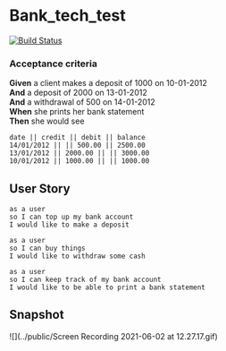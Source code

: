 # Bank_tech_test
[![Build Status](https://travis-ci.com/YohannTisserand/bank_tech_test.svg?branch=main)](https://travis-ci.com/YohannTisserand/bank_tech_test)

### Acceptance criteria

**Given** a client makes a deposit of 1000 on 10-01-2012  
**And** a deposit of 2000 on 13-01-2012  
**And** a withdrawal of 500 on 14-01-2012  
**When** she prints her bank statement  
**Then** she would see

```
date || credit || debit || balance
14/01/2012 || || 500.00 || 2500.00
13/01/2012 || 2000.00 || || 3000.00
10/01/2012 || 1000.00 || || 1000.00
```
## User Story
```
as a user
so I can top up my bank account
I would like to make a deposit
```
```
as a user
so I can buy things
I would like to withdraw some cash
```
```
as a user
so I can keep track of my bank account
I would like to be able to print a bank statement
```
## Snapshot
![](../public/Screen Recording 2021-06-02 at 12.27.17.gif)
